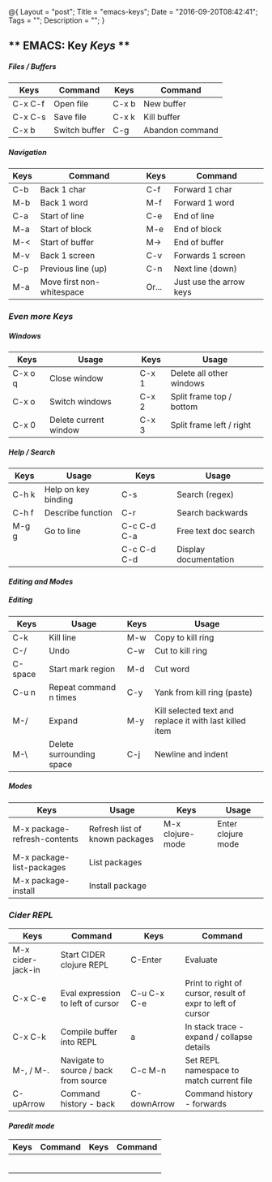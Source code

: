 @{
    Layout = "post";
    Title = "emacs-keys";
    Date = "2016-09-20T08:42:41";
    Tags = "";
    Description = "";
}

** EMACS: Key _Keys_ **
------------------

##### Files / Buffers #####

| Keys           | Command                                      | Keys           | Command                                                  |
|----------------|----------------------------------------------|----------------|----------------------------------------------------------|
| C-x C-f        | Open file                                    | C-x b <name>   | New buffer                                               |
| C-x C-s        | Save file                                    | C-x k          | Kill buffer                                              |
| C-x b          | Switch buffer                                | C-g            | Abandon command                                          |

##### Navigation #####

| Keys           | Command                                      | Keys           | Command                                                  |
|----------------|----------------------------------------------|----------------|----------------------------------------------------------|
| C-b            | Back 1 char                                  | C-f            | Forward 1 char                                           |
| M-b            | Back 1 word                                  | M-f            | Forward 1 word                                           |
| C-a            | Start of line                                | C-e            | End of line                                              |
| M-a            | Start of block                               | M-e            | End of block                                             |
| M-<            | Start of buffer                              | M->            | End of buffer                                            |
| M-v            | Back 1 screen                                | C-v            | Forwards 1 screen                                        |
| C-p            | Previous line (up)                           | C-n            | Next line (down)                                         |
| M-a            | Move first non-whitespace                    | Or...          | Just use the arrow keys                                  |

### _Even **more** Keys_ ###

##### Windows #####

| Keys           | Usage                                        | Keys           | Usage                                                    |
|----------------|----------------------------------------------|----------------|----------------------------------------------------------|
| C-x o q        | Close window                                 | C-x 1          | Delete all other windows                                 |
| C-x o          | Switch windows                               | C-x 2          | Split frame top / bottom                                 |
| C-x 0          | Delete current window                        | C-x 3          | Split frame left / right                                 |

##### Help / Search #####

| Keys           | Usage                                        | Keys           | Usage                                                    |
|----------------|----------------------------------------------|----------------|----------------------------------------------------------|
| C-h k <keys>   | Help on key binding                          | C-s            | Search (regex)                                           |
| C-h f <func>   | Describe function                            | C-r            | Search backwards                                         |
| M-g g          | Go to line                                   | C-c C-d C-a    | Free text doc search                                     |
|                |                                              | C-c C-d C-d    | Display documentation                                    |

#### _Editing **and** Modes_ ####

##### Editing #####

| Keys           | Usage                                        | Keys           | Usage                                                    |
|----------------|----------------------------------------------|----------------|----------------------------------------------------------|
| C-k            | Kill line                                    | M-w            | Copy to kill ring                                        |
| C-/            | Undo                                         | C-w            | Cut to kill ring                                         |
| C-space        | Start mark region                            | M-d            | Cut word                                                 |
| C-u n <cmd>    | Repeat command n times                       | C-y            | Yank from kill ring (paste)                              |
| M-/            | Expand                                       | M-y            | Kill selected text and replace it with last killed item  |
| M-\            | Delete surrounding space                     | C-j            | Newline and indent                                       |

##### Modes #####

| Keys                         | Usage                                        | Keys             | Usage                                                    |
|------------------------------|----------------------------------------------|------------------|----------------------------------------|
| M-x package-refresh-contents | Refresh list of known packages               | M-x clojure-mode | Enter clojure mode                     |
| M-x package-list-packages    | List packages                                |                  |                                        |
| M-x package-install <name>   | Install package                              |                  |                                        |

### _Cider **REPL**_ ###

| Keys              | Command                                      | Keys           | Command                                                    |
|-------------------|----------------------------------------------|----------------|------------------------------------------------------------|
| M-x cider-jack-in | Start CIDER clojure REPL                     | C-Enter        | Evaluate                                                   |
| C-x C-e           | Eval expression to left of cursor            | C-u C-x C-e    | Print to right of cursor, result of expr to left of cursor |
| C-x C-k           | Compile buffer into REPL                     | a              | In stack trace - expand / collapse details                 |
| M-, / M-.         | Navigate to source / back from source        | C-c M-n        | Set REPL namespace to match current file                   |
| C-upArrow         | Command history - back                       | C-downArrow    | Command history - forwards                                 |

#### _Paredit **mode**_ ####

| Keys              | Command                                      | Keys           | Command                                                    |
|-------------------|----------------------------------------------|----------------|------------------------------------------------------------|
|                   |                                              |                |                                                            |
|                   |                                              |                |                                                            |
|                   |                                              |                |                                                            |
|                   |                                              |                |                                                            |
|                   |                                              |                |                                                            |
|                   |                                              |                |                                                            |
